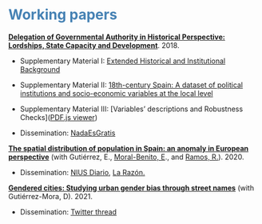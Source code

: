 #  <span style="color:steelblue"> Working papers </span>

[**Delegation of Governmental Authority in Historical Perspective: Lordships, State Capacity and Development**](https://osf.io/preprints/socarxiv/k8mzr/). 2018.

+ Supplementary Material I: [Extended Historical and Institutional Background](https://mfr.osf.io/render?url=https://osf.io/nksyr/?action=download%26mode=render)

+ Supplementary Material II: [18th-century Spain: A dataset of political institutions and socio-economic variables at the local level](https://mfr.osf.io/render?url=https://osf.io/596tn/?action=download%26mode=render)

+ Supplementary Material III: [Variables’ descriptions and Robustness Checks]([PDF.js viewer](https://mfr.osf.io/render?url=https://osf.io/chk67/?action=download%26mode=render))
* Dissemination: [NadaEsGratis](https://nadaesgratis.es/admin/el-legado-del-antiguo-regimen-los-senorios)



[**The spatial distribution of population in Spain: an anomaly in European perspective**](https://repositorio.bde.es/handle/123456789/13426) (with Gutiérrez, E., [Moral-Benito, E](https://moralbenito.weebly.com/)., and [Ramos, R.](http://www.robertoramosm.eu/)). 2020.

* Dissemination: [NIUS Diario](https://www.niusdiario.es/sociedad/anomalia-europea-espana-vacia-origen-reconquista-causa-poblacion-baja-densidad_18_3006420026.html), [La Razón.](https://www.larazon.es/economia/20210110/6jbova3gyvbcxggjmzc3vhswai.html)



[**Gendered cities: Studying urban gender bias through street names**](https://osf.io/b9n4k/) (with Gutiérrez-Mora, D). 2021.

* Dissemination: [Twitter thread](https://twitter.com/OtoPeralias/status/1368181433886535688)


